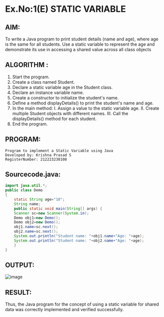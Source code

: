 # Ex.No:1(E)  STATIC VARIABLE

## AIM:
To write a Java program to print student details (name and age), where age is the same for all students. Use a static variable to represent the age and demonstrate its use in accessing a shared value across all class objects

## ALGORITHM :
1.	Start the program.
2.	Create a class named Student.
3.	Declare a static variable age in the Student class.
4.	Declare an instance variable name.
5.	Create a constructor to initialize the student's name.
6.	Define a method displayDetails() to print the student's name and age.
7.	In the main method:
I.	Assign a value to the static variable age.
II.	Create multiple Student objects with different names.
III.	Call the displayDetails() method for each student.
8.	End the program.



## PROGRAM:
 ```
Program to implement a Static Variable using Java
Developed by: Krishna Prasad S
RegisterNumber: 212223230108
```

## Sourcecode.java:
```java
import java.util.*;
public class Demo
{
    static String age="18";
    String name;
	public static void main(String[] args) {
	Scanner sc=new Scanner(System.in);
	Demo obj1=new Demo();
	Demo obj2=new Demo();
	obj1.name=sc.next();
	obj2.name=sc.next();
	System.out.println("Student name: "+obj1.name+"Age: "+age);
	System.out.println("Student name: "+obj2.name+"Age: "+age);
	}
}
```

## OUTPUT:

![image](https://github.com/user-attachments/assets/7778b959-2267-43c2-9873-39062ae1a2d7)


## RESULT:
Thus, the Java program for the concept of using a static variable for shared data was correctly implemented and verified successfully. 


